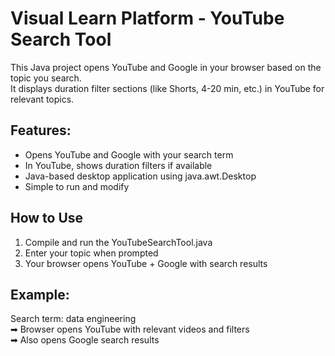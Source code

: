 # Visual Learn Platform - YouTube Search Tool

This Java project opens YouTube and Google in your browser based on the topic you search.  
It displays duration filter sections (like Shorts, 4-20 min, etc.) in YouTube for relevant topics.

## Features:
- Opens YouTube and Google with your search term
- In YouTube, shows duration filters if available
- Java-based desktop application using java.awt.Desktop
- Simple to run and modify

## How to Use
1. Compile and run the YouTubeSearchTool.java
2. Enter your topic when prompted
3. Your browser opens YouTube + Google with search results

## Example:
Search term: data engineering  
➡ Browser opens YouTube with relevant videos and filters  
➡ Also opens Google search results
